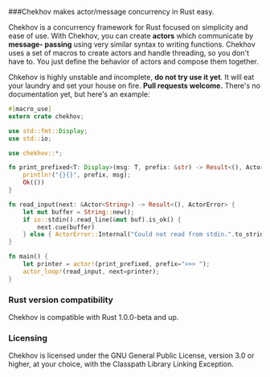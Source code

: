 ###Chekhov makes actor/message concurrency in Rust easy.

Chekhov is a concurrency framework for Rust focused on simplicity and ease of
use. With Chekhov, you can create __actors__ which communicate by __message-
passing__ using very similar syntax to writing functions. Chekhov uses a set of
macros to create actors and handle threading, so you don't have to. You just
define the behavior of actors and compose them together.

Chkehov is highly unstable and incomplete, __do not try use it yet__. It will
eat your laundry and set your house on fire. __Pull requests welcome.__ There's
no documentation yet, but here's an example:

```rust
#[macro_use]
extern crate chekhov;

use std::fmt::Display;
use std::io;

use chekhov::*;

fn print_prefixed<T: Display>(msg: T, prefix: &str) -> Result<(), ActorError> {
    println!("{}{}", prefix, msg);
    Ok(())
} 

fn read_input(next: &Actor<String>) -> Result<(), ActorError> {
    let mut buffer = String::new();
    if io::stdin().read_line(&mut buf).is_ok() {
        next.cue(buffer)
    } else { ActorError::Internal("Could not read from stdin.".to_string()) }
}

fn main() {
    let printer = actor!(print_prefixed, prefix=">>> ");
    actor_loop!(read_input, next=printer);
}
```

### Rust version compatibility

Chekhov is compatible with Rust 1.0.0-beta and up.

### Licensing

Chekhov is licensed under the GNU General Public License, version 3.0 or
higher, at your choice, with the Classpath Library Linking Exception.
